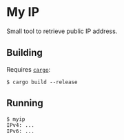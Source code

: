 # My IP
Small tool to retrieve public IP address.

## Building
Requires [`cargo`](https://www.rust-lang.org/):
```
$ cargo build --release
```

## Running
```
$ myip
IPv4: ...
IPv6: ...
```
